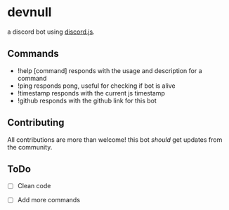 # devnull

a discord bot using <a href="https://github.com/hydrabolt/discord.js/">discord.js</a>.

## Commands

- !help [command]     responds with the usage and description for a command
- !ping               responds pong, useful for checking if bot is alive
- !timestamp          responds with the current js timestamp
- !github             responds with the github link for this bot

## Contributing
All contributions are more than welcome!
this bot *should* get updates from the community.

## ToDo
- [ ] Clean code
- [ ] Add more commands

